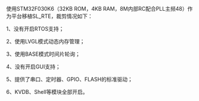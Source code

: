 使用STM32F030K6（32KB ROM，4KB RAM，8M内部RC配合PLL主频48）作为平台移植SL_RTE，裁剪情况如下：

1、没有开启RTOS支持；

2、使用LVGL模式动态内存管理；

3、使用BASE模式时间片轮询；

4、没有开启GUI支持；

5、提供了串口、定时器、GPIO、FLASH的标准驱动；

6、KVDB、Shell等模块全部开启。

